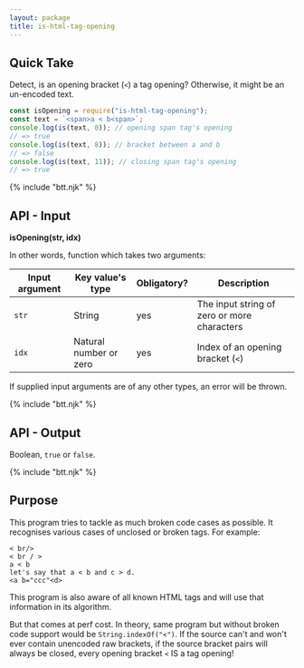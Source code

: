 ```yaml
---
layout: package
title: is-html-tag-opening
---
```


## Quick Take

Detect, is an opening bracket (`<`) a tag opening? Otherwise, it might be an un-encoded text.

```js
const isOpening = require("is-html-tag-opening");
const text = `<span>a < b<span>`;
console.log(is(text, 0)); // opening span tag's opening
// => true
console.log(is(text, 8)); // bracket between a and b
// => false
console.log(is(text, 11)); // closing span tag's opening
// => true
```

{% include "btt.njk" %}

## API - Input

**isOpening(str, idx)**

In other words, function which takes two arguments:

| Input argument | Key value's type       | Obligatory? | Description                                 |
| -------------- | ---------------------- | ----------- | ------------------------------------------- |
| `str`          | String                 | yes         | The input string of zero or more characters |
| `idx`          | Natural number or zero | yes         | Index of an opening bracket (`<`)           |

If supplied input arguments are of any other types, an error will be thrown.

{% include "btt.njk" %}

## API - Output

Boolean, `true` or `false`.

{% include "btt.njk" %}

## Purpose

This program tries to tackle as much broken code cases as possible. It recognises various cases of unclosed or broken tags. For example:

```
< br/>
< br / >
a < b
let's say that a < b and c > d.
<a b="ccc"<d>
```

This program is also aware of all known HTML tags and will use that information in its algorithm.

But that comes at perf cost. In theory, same program but without broken code support would be `String.indexOf("<")`. If the source can't and won't ever contain unencoded raw brackets, if the source bracket pairs will always be closed, every opening bracket `<` IS a tag opening!

